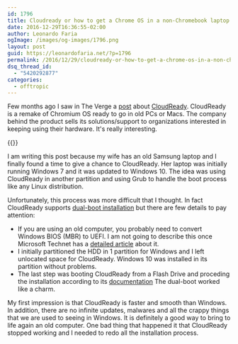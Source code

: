```yaml
---
id: 1796
title: Cloudready or how to get a Chrome OS in a non-Chromebook laptop
date: 2016-12-29T16:36:55-02:00
author: Leonardo Faria
ogImage: /images/og-images/1796.png
layout: post
guid: https://leonardofaria.net/?p=1796
permalink: /2016/12/29/cloudready-or-how-to-get-a-chrome-os-in-a-non-chromebook-laptop/
dsq_thread_id:
  - "5420292877"
categories:
  - offtropic
---
```

Few months ago I saw in The Verge a [post](http://www.theverge.com/2016/3/7/11173836/neverware-cloudready-how-to-convert-pc-into-chromebook-free) about [CloudReady](https://www.neverware.com/). CloudReady is a remake of Chromium OS ready to go in old PCs or Macs. The company behind the product sells its solutions/support to organizations interested in keeping using their hardware. It's really interesting.

{{<youtube NAakr95sLOI >}}  

I am writing this post because my wife has an old Samsung laptop and I finally found a time to give a chance to CloudReady. Her laptop was initially running Windows 7 and it was updated to Windows 10. The idea was using CloudReady in another partition and using Grub to handle the boot process like any Linux distribution.

Unfortunately, this process was more difficult that I thought. In fact CloudReady supports [dual-boot installation](https://guide.neverware.com/install-cloudready/#select-dual-boot-or-standalone) but there are few details to pay attention:

* If you are using an old computer, you probably need to convert Windows BIOS (MBR) to UEFI. I am not going to describe this once Microsoft Technet has a [detailed article](http://social.technet.microsoft.com/wiki/contents/articles/14286.converting-windows-bios-installation-to-uefi.aspx) about it.
* I initially partitioned the HDD in 1 partition for Windows and I left unlocated space for CloudReady. Windows 10 was installed in its partition without problems.
* The last step was booting CloudReady from a Flash Drive and proceding the installation according to its [documentation](https://guide.neverware.com/critical-requirements/) The dual-boot worked like a charm. </ul>

My first impression is that CloudReady is faster and smooth than Windows. In addition, there are no infinite updates, malwares and all the crappy things that we are used to seeing in Windows. It is definitely a good way to bring to life again an old computer. One bad thing that happened it that CloudReady stopped working and I needed to redo all the installation process.
